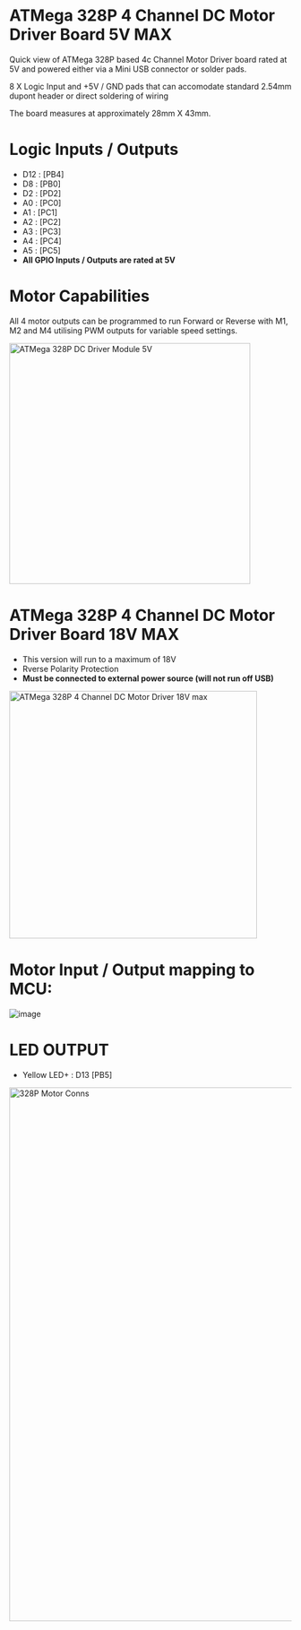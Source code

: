 # ATMega 328P 4 Channel DC Motor Driver Board 5V MAX

Quick view of ATMega 328P based 4c Channel Motor Driver board rated at 5V and powered either via a Mini USB connector or solder pads.

8 X Logic Input and +5V / GND pads that can accomodate standard 2.54mm dupont header or direct soldering of wiring

The board measures at approximately 28mm X 43mm.

# Logic Inputs / Outputs

* D12 : [PB4]
* D8  : [PB0]
* D2  : [PD2]
* A0  : [PC0]
* A1  : [PC1]
* A2  : [PC2]
* A3  : [PC3]
* A4  : [PC4]
* A5  : [PC5]
* **All GPIO Inputs / Outputs are rated at 5V**

# Motor Capabilities

All 4 motor outputs can be programmed to run Forward or Reverse with M1, M2 and M4 utilising PWM outputs for variable speed settings.

<img width="430" alt="ATMega 328P DC Driver Module 5V" src="https://github.com/gxdeange/ATMega-328P-DC-Motor-Driver-Board/assets/57690555/79aed803-6d8f-41cb-bc8b-95b774eac56b">

# ATMega 328P 4 Channel DC Motor Driver Board 18V MAX

* This version will run to a maximum of 18V
* Rverse Polarity Protection
* **Must be connected to external power source (will not run off USB)**
  
<img width="442" alt="ATMega 328P 4 Channel DC Motor Driver 18V max" src="https://github.com/gxdeange/ATMega-328P-DC-Motor-Driver-Board/assets/57690555/5e9df128-11e6-4c8c-9b74-a4055a8b05b5">

# Motor Input / Output mapping to MCU:

![image](https://github.com/gxdeange/ATMega-328P-Brushed-DC-Motor-Driver-Board/assets/57690555/6861bb0c-10ee-48df-b62a-1dfe73c82aee)

# LED OUTPUT

* Yellow LED+ : D13 [PB5]

<img width="953" alt="328P Motor Conns" src="https://github.com/gxdeange/ATMega-328P-Motor-Driver-Board/assets/57690555/9786955a-5d9a-4359-9931-f27c76479d78">
